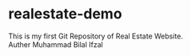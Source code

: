 # realestate-demo
This is my first Git Repository of Real Estate Website.
<br>
Auther Muhammad Bilal Ifzal
